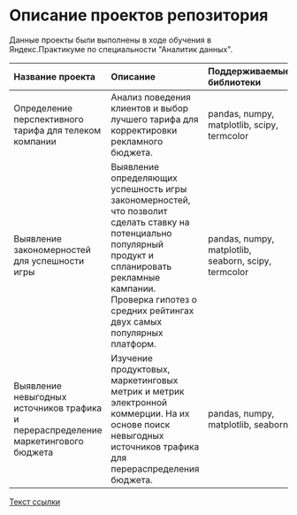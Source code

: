 # Описание проектов репозитория

Данные проекты были выполнены в ходе обучения в Яндекс.Практикуме по специальности "Аналитик данных".

|Название проекта          |Описание                              |Поддерживаемые библиотеки       |
|:-------------------------|:-------------------------------------|:-------------------------------|
|Определение перспективного тарифа для телеком компании|Анализ поведения клиентов и выбор лучшего тарифа для корректировки рекламного бюджета.|pandas, numpy, matplotlib, scipy, termcolor|
|Выявление закономерностей для успешности игры|Выявление определяющих успешность игры закономерностей, что позволит сделать ставку на потенциально популярный продукт и спланировать рекламные кампании. Проверка гипотез о средних рейтингах двух самых популярных платформ.|pandas, numpy, matplotlib, seaborn, scipy, termcolor|
|Выявление невыгодных источников трафика и перераспределение маркетингового бюджета|Изучение продуктовых, маркетинговых метрик и метрик электронной коммерции. На их основе поиск невыгодных источников трафика для перераспределения бюджета.|pandas, numpy, matplotlib, seaborn|

[Текст ссылки](https://github.com/alyona403163/yandex_praktikum/tree/main/Business_performance_analysis "Заголовок ссылки")
